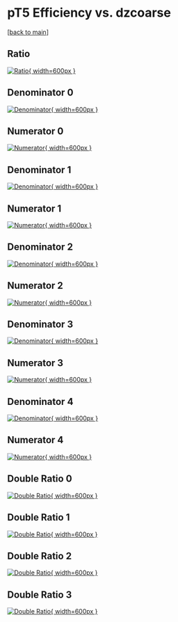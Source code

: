 # pT5 Efficiency vs. dzcoarse

[[back to main](./)]



## Ratio

[![Ratio](../mtv/var/pT5_xtr_13_1_eff_dzcoarse.png){ width=600px }](../mtv/var/pT5_xtr_13_1_eff_dzcoarse.pdf)

## Denominator 0

[![Denominator](../mtv/den/pT5_xtr_13_1_eff_dzcoarse_den0.png){ width=600px }](../mtv/den/pT5_xtr_13_1_eff_dzcoarse_den0.pdf)

## Numerator 0

[![Numerator](../mtv/num/pT5_xtr_13_1_eff_dzcoarse_num0.png){ width=600px }](../mtv/num/pT5_xtr_13_1_eff_dzcoarse_num0.pdf)

## Denominator 1

[![Denominator](../mtv/den/pT5_xtr_13_1_eff_dzcoarse_den1.png){ width=600px }](../mtv/den/pT5_xtr_13_1_eff_dzcoarse_den1.pdf)

## Numerator 1

[![Numerator](../mtv/num/pT5_xtr_13_1_eff_dzcoarse_num1.png){ width=600px }](../mtv/num/pT5_xtr_13_1_eff_dzcoarse_num1.pdf)

## Denominator 2

[![Denominator](../mtv/den/pT5_xtr_13_1_eff_dzcoarse_den2.png){ width=600px }](../mtv/den/pT5_xtr_13_1_eff_dzcoarse_den2.pdf)

## Numerator 2

[![Numerator](../mtv/num/pT5_xtr_13_1_eff_dzcoarse_num2.png){ width=600px }](../mtv/num/pT5_xtr_13_1_eff_dzcoarse_num2.pdf)

## Denominator 3

[![Denominator](../mtv/den/pT5_xtr_13_1_eff_dzcoarse_den3.png){ width=600px }](../mtv/den/pT5_xtr_13_1_eff_dzcoarse_den3.pdf)

## Numerator 3

[![Numerator](../mtv/num/pT5_xtr_13_1_eff_dzcoarse_num3.png){ width=600px }](../mtv/num/pT5_xtr_13_1_eff_dzcoarse_num3.pdf)

## Denominator 4

[![Denominator](../mtv/den/pT5_xtr_13_1_eff_dzcoarse_den4.png){ width=600px }](../mtv/den/pT5_xtr_13_1_eff_dzcoarse_den4.pdf)

## Numerator 4

[![Numerator](../mtv/num/pT5_xtr_13_1_eff_dzcoarse_num4.png){ width=600px }](../mtv/num/pT5_xtr_13_1_eff_dzcoarse_num4.pdf)

## Double Ratio 0

[![Double Ratio](../mtv/ratio/pT5_xtr_13_1_eff_dzcoarse_ratio0.png){ width=600px }](../mtv/ratio/pT5_xtr_13_1_eff_dzcoarse_ratio0.pdf)

## Double Ratio 1

[![Double Ratio](../mtv/ratio/pT5_xtr_13_1_eff_dzcoarse_ratio1.png){ width=600px }](../mtv/ratio/pT5_xtr_13_1_eff_dzcoarse_ratio1.pdf)

## Double Ratio 2

[![Double Ratio](../mtv/ratio/pT5_xtr_13_1_eff_dzcoarse_ratio2.png){ width=600px }](../mtv/ratio/pT5_xtr_13_1_eff_dzcoarse_ratio2.pdf)

## Double Ratio 3

[![Double Ratio](../mtv/ratio/pT5_xtr_13_1_eff_dzcoarse_ratio3.png){ width=600px }](../mtv/ratio/pT5_xtr_13_1_eff_dzcoarse_ratio3.pdf)

